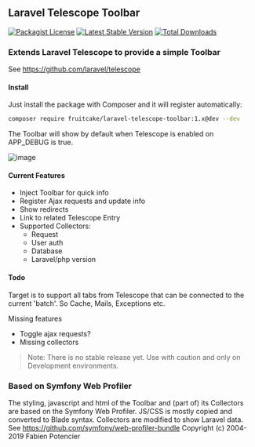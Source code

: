 ## Laravel Telescope Toolbar
[![Packagist License](https://poser.pugx.org/fruitcake/laravel-telescope-toolbar/license.png)](http://choosealicense.com/licenses/mit/)
[![Latest Stable Version](https://poser.pugx.org/fruitcake/laravel-telescope-toolbar/version.png)](https://packagist.org/packages/fruitcake/laravel-telescope-toolbar)
[![Total Downloads](https://poser.pugx.org/fruitcake/laravel-telescope-toolbar/d/total.png)](https://packagist.org/packages/fruitcake/laravel-telescope-toolbar)

### Extends Laravel Telescope to provide a simple Toolbar
See https://github.com/laravel/telescope

#### Install

Just install the package with Composer and it will register automatically:

```bash
composer require fruitcake/laravel-telescope-toolbar:1.x@dev --dev
```

The Toolbar will show by default when Telescope is enabled on APP_DEBUG is true.

![image](https://user-images.githubusercontent.com/973269/62776864-0acf2680-baac-11e9-88ba-bac82ce9fa7e.png)


#### Current Features

 - Inject Toolbar for quick info
 - Register Ajax requests and update info
 - Show redirects
 - Link to related Telescope Entry
 - Supported Collectors:
    * Request
    * User auth
    * Database
    * Laravel/php version
    
#### Todo

Target is to support all tabs from Telescope that can be connected to the current 'batch'. So Cache, Mails, Exceptions etc.

Missing features
 - Toggle ajax requests?
 - Missing collectors

> Note: There is no stable release yet. Use with caution and only on Development environments.

### Based on Symfony Web Profiler
The styling, javascript and html of the Toolbar and (part of) its Collectors are based on the Symfony Web Profiler.
JS/CSS is mostly copied and converted to Blade syntax. Collectors are modified to show Laravel data.
See https://github.com/symfony/web-profiler-bundle
Copyright (c) 2004-2019 Fabien Potencier
